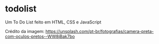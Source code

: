 # todolist
Um To Do List feito em HTML, CSS e JavaScript

Crédito da imagem: https://unsplash.com/pt-br/fotografias/camera-preta-com-oculos-pretos--WW8jBak7bo
